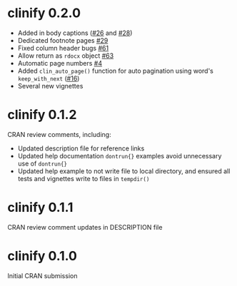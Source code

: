 # clinify 0.2.0

- Added in body captions ([#26](https://github.com/atorus-research/clinify/issues/26) and [#28](https://github.com/atorus-research/clinify/issues/28))
- Dedicated footnote pages [#29](https://github.com/atorus-research/clinify/issues/29)
- Fixed column header bugs [#61](https://github.com/atorus-research/clinify/issues/61)
- Allow return as `rdocx` object [#63](https://github.com/atorus-research/clinify/issues/63)
- Automatic page numbers [#4](https://github.com/atorus-research/clinify/issues/4)
- Added `clin_auto_page()` function for auto pagination using word's `keep_with_next` ([#16](https://github.com/atorus-research/clinify/issues/16))
- Several new vignettes

# clinify 0.1.2 

CRAN review comments, including:
- Updated description file for reference links
- Updated help documentation `dontrun{}` examples avoid unnecessary use of `dontrun{}`
- Updated help example to not write file to local directory, and ensured all tests and vignettes write to files in `tempdir()`

# clinify 0.1.1

CRAN review comment updates in DESCRIPTION file

# clinify 0.1.0 

Initial CRAN submission
